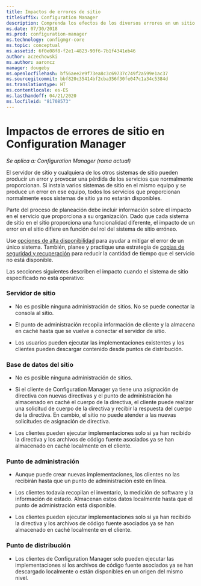 ```yaml
---
title: Impactos de errores de sitio
titleSuffix: Configuration Manager
description: Comprenda los efectos de los diversos errores en un sitio de Configuration Manager.
ms.date: 07/30/2018
ms.prod: configuration-manager
ms.technology: configmgr-core
ms.topic: conceptual
ms.assetid: 6f0e08f8-f2e1-4823-90f6-7b1f4341eb46
author: aczechowski
ms.author: aaroncz
manager: dougeby
ms.openlocfilehash: bf56aee2e9f73ea8c3c69737c749f2a599e1ac37
ms.sourcegitcommit: bbf820c35414bf2cba356f30fe047c1a34c5384d
ms.translationtype: HT
ms.contentlocale: es-ES
ms.lasthandoff: 04/21/2020
ms.locfileid: "81708573"
---
```

# <a name="site-failure-impacts-in-configuration-manager"></a>Impactos de errores de sitio en Configuration Manager

*Se aplica a: Configuration Manager (rama actual)*

El servidor de sitio y cualquiera de los otros sistemas de sitio pueden producir un error y provocar una pérdida de los servicios que normalmente proporcionan. Si instala varios sistemas de sitio en el mismo equipo y se produce un error en ese equipo, todos los servicios que proporcionan normalmente esos sistemas de sitio ya no estarán disponibles.

Parte del proceso de planeación debe incluir información sobre el impacto en el servicio que proporciona a su organización. Dado que cada sistema de sitio en el sitio proporciona una funcionalidad diferente, el impacto de un error en el sitio difiere en función del rol del sistema de sitio erróneo. 

Use [opciones de alta disponibilidad](../deploy/configure/high-availability-options.md) para ayudar a mitigar el error de un único sistema. También, planee y practique una estrategia de [copias de seguridad y recuperación](backup-and-recovery.md) para reducir la cantidad de tiempo que el servicio no está disponible.

Las secciones siguientes describen el impacto cuando el sistema de sitio especificado no está operativo:


### <a name="site-server"></a>Servidor de sitio

- No es posible ninguna administración de sitios. No se puede conectar la consola al sitio.  

- El punto de administración recopila información de cliente y la almacena en caché hasta que se vuelve a conectar el servidor de sitio.  

- Los usuarios pueden ejecutar las implementaciones existentes y los clientes pueden descargar contenido desde puntos de distribución.  


### <a name="site-database"></a>Base de datos del sitio

- No es posible ninguna administración de sitios.  

- Si el cliente de Configuration Manager ya tiene una asignación de directiva con nuevas directivas y el punto de administración ha almacenado en caché el cuerpo de la directiva, el cliente puede realizar una solicitud de cuerpo de la directiva y recibir la respuesta del cuerpo de la directiva. En cambio, el sitio no puede atender a las nuevas solicitudes de asignación de directiva.  

- Los clientes pueden ejecutar implementaciones solo si ya han recibido la directiva y los archivos de código fuente asociados ya se han almacenado en caché localmente en el cliente.  


### <a name="management-point"></a>Punto de administración

- Aunque puede crear nuevas implementaciones, los clientes no las recibirán hasta que un punto de administración esté en línea.  

- Los clientes todavía recopilan el inventario, la medición de software y la información de estado. Almacenan estos datos localmente hasta que el punto de administración está disponible.  

- Los clientes pueden ejecutar implementaciones solo si ya han recibido la directiva y los archivos de código fuente asociados ya se han almacenado en caché localmente en el cliente.  


### <a name="distribution-point"></a>Punto de distribución

- Los clientes de Configuration Manager solo pueden ejecutar las implementaciones si los archivos de código fuente asociados ya se han descargado localmente o están disponibles en un origen del mismo nivel.

